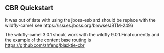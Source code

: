 CBR Quickstart
-----------

It was out of date with using the jboss-esb and should be replace with the wildfly-camel.
see https://issues.jboss.org/browse/JBTM-2496

The wildfly-camel 3.0.1 should work with the wildfly 9.0.1.Final currently and the example of the content base routing is https://github.com/zhfeng/blacktie-cbr
